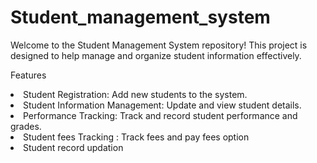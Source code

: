 # Student_management_system

Welcome to the Student Management System repository! This project is designed to help manage and organize student information effectively.

Features
<li> Student Registration: Add new students to the system. <br></li>
<li> Student Information Management: Update and view student details. <br></li>
<li> Performance Tracking: Track and record student performance and grades. <br></li>
<li> Student fees Tracking : Track fees and pay fees option </li>
<li> Student record updation</li>
